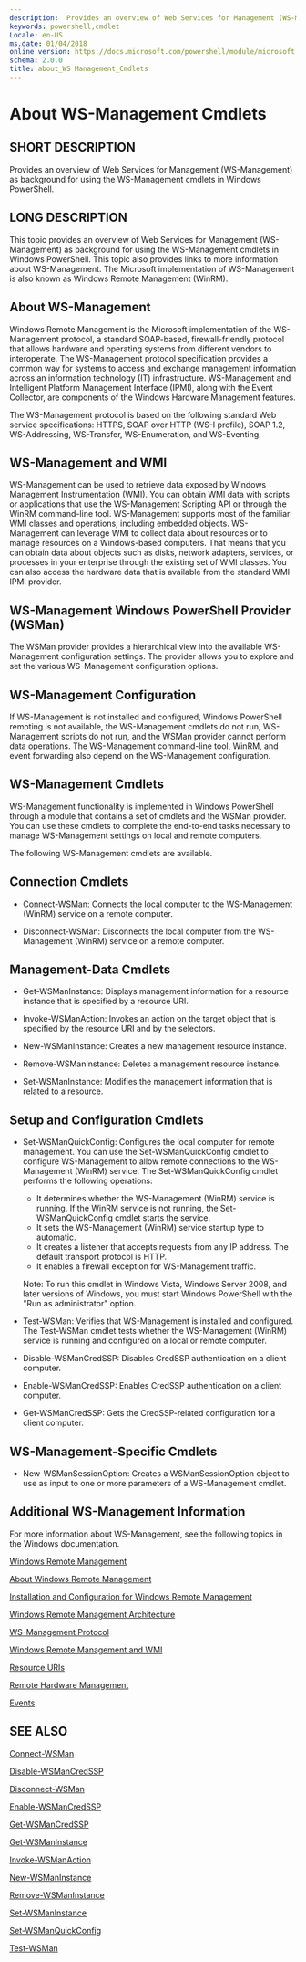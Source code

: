 ```yaml
---
description:  Provides an overview of Web Services for Management (WS-Management) as background for using the WS-Management cmdlets in Windows PowerShell. 
keywords: powershell,cmdlet
Locale: en-US
ms.date: 01/04/2018
online version: https://docs.microsoft.com/powershell/module/microsoft.wsman.management/about/about_ws-management_cmdlets?view=powershell-7.1&WT.mc_id=ps-gethelp
schema: 2.0.0
title: about_WS Management_Cmdlets
---
```


# About WS-Management Cmdlets

## SHORT DESCRIPTION

Provides an overview of Web Services for Management (WS-Management) as
background for using the WS-Management cmdlets in Windows PowerShell.

## LONG DESCRIPTION

This topic provides an overview of Web Services for Management (WS-Management)
as background for using the WS-Management cmdlets in Windows PowerShell. This
topic also provides links to more information about WS-Management. The
Microsoft implementation of WS-Management is also known as Windows Remote
Management (WinRM).

## About WS-Management

Windows Remote Management is the Microsoft implementation of the WS-Management
protocol, a standard SOAP-based, firewall-friendly protocol that allows
hardware and operating systems from different vendors to interoperate. The
WS-Management protocol specification provides a common way for systems to
access and exchange management information across an information technology
(IT) infrastructure. WS-Management and Intelligent Platform Management
Interface (IPMI), along with the Event Collector, are components of the
Windows Hardware Management features.

The WS-Management protocol is based on the following standard Web service
specifications: HTTPS, SOAP over HTTP (WS-I profile), SOAP 1.2, WS-Addressing,
WS-Transfer, WS-Enumeration, and WS-Eventing.

## WS-Management and WMI

WS-Management can be used to retrieve data exposed by Windows Management
Instrumentation (WMI). You can obtain WMI data with scripts or applications
that use the WS-Management Scripting API or through the WinRM command-line
tool. WS-Management supports most of the familiar WMI classes and operations,
including embedded objects. WS-Management can leverage WMI to collect data
about resources or to manage resources on a Windows-based computers. That
means that you can obtain data about objects such as disks, network adapters,
services, or processes in your enterprise through the existing set of WMI
classes. You can also access the hardware data that is available from the
standard WMI IPMI provider.

## WS-Management Windows PowerShell Provider (WSMan)

The WSMan provider provides a hierarchical view into the available
WS-Management configuration settings. The provider allows you to explore and
set the various WS-Management configuration options.

## WS-Management Configuration

If WS-Management is not installed and configured, Windows PowerShell remoting
is not available, the WS-Management cmdlets do not run, WS-Management scripts
do not run, and the WSMan provider cannot perform data operations. The
WS-Management command-line tool, WinRM, and event forwarding also depend on
the WS-Management configuration.

## WS-Management Cmdlets

WS-Management functionality is implemented in Windows PowerShell through a
module that contains a set of cmdlets and the WSMan provider. You can use
these cmdlets to complete the end-to-end tasks necessary to manage
WS-Management settings on local and remote computers.

The following WS-Management cmdlets are available.

## Connection Cmdlets

- Connect-WSMan: Connects the local computer to the WS-Management (WinRM)
  service on a remote computer.

- Disconnect-WSMan: Disconnects the local computer from the WS-Management
  (WinRM) service on a remote computer.

## Management-Data Cmdlets

- Get-WSManInstance: Displays management information for a resource instance
  that is specified by a resource URI.

- Invoke-WSManAction: Invokes an action on the target object that is specified
  by the resource URI and by the selectors.

- New-WSManInstance: Creates a new management resource instance.

- Remove-WSManInstance: Deletes a management resource instance.

- Set-WSManInstance: Modifies the management information that is related to a
  resource.

## Setup and Configuration Cmdlets

- Set-WSManQuickConfig: Configures the local computer for remote management.
  You can use the Set-WSManQuickConfig cmdlet to configure WS-Management to
  allow remote connections to the WS-Management (WinRM) service. The
  Set-WSManQuickConfig cmdlet performs the following operations:
  - It determines whether the WS-Management (WinRM) service is running. If the
    WinRM service is not running, the Set-WSManQuickConfig cmdlet starts the
    service.
  - It sets the WS-Management (WinRM) service startup type to automatic.
  - It creates a listener that accepts requests from any IP address. The
    default transport protocol is HTTP.
  - It enables a firewall exception for WS-Management traffic.

  Note: To run this cmdlet in Windows Vista, Windows Server 2008, and later
  versions of Windows, you must start Windows PowerShell with the "Run as
  administrator" option.

- Test-WSMan: Verifies that WS-Management is installed and configured. The
  Test-WSMan cmdlet tests whether the WS-Management (WinRM) service is running
  and configured on a local or remote computer.

- Disable-WSManCredSSP: Disables CredSSP authentication on a client computer.

- Enable-WSManCredSSP: Enables CredSSP authentication on a client computer.

- Get-WSManCredSSP: Gets the CredSSP-related configuration for a client
  computer.

## WS-Management-Specific Cmdlets

- New-WSManSessionOption: Creates a WSManSessionOption object to use as input
  to one or more parameters of a WS-Management cmdlet.

## Additional WS-Management Information

For more information about WS-Management, see the following topics in the
Windows documentation.

[Windows Remote Management](/windows/win32/winrm/portal)

[About Windows Remote Management](/windows/win32/winrm/about-windows-remote-management)

[Installation and Configuration for Windows Remote Management](/windows/win32/winrm/installation-and-configuration-for-windows-remote-management)

[Windows Remote Management Architecture](/windows/win32/winrm/windows-remote-management-architecture)

[WS-Management Protocol](/windows/win32/winrm/ws-management-protocol)

[Windows Remote Management and WMI](/windows/win32/winrm/windows-remote-management-and-wmi)

[Resource URIs](/windows/win32/winrm/resource-uris)

[Remote Hardware Management](/windows/win32/winrm/remote-hardware-management)

[Events](/windows/win32/winrm/events)

## SEE ALSO

[Connect-WSMan](xref:Microsoft.WSMan.Management.Connect-WSMan)

[Disable-WSManCredSSP](xref:Microsoft.WSMan.Management.Disable-WSManCredSSP)

[Disconnect-WSMan](xref:Microsoft.WSMan.Management.Disconnect-WSMan)

[Enable-WSManCredSSP](xref:Microsoft.WSMan.Management.Enable-WSManCredSSP)

[Get-WSManCredSSP](xref:Microsoft.WSMan.Management.Get-WSManCredSSP)

[Get-WSManInstance](xref:Microsoft.WSMan.Management.Get-WSManInstance)

[Invoke-WSManAction](xref:Microsoft.WSMan.Management.Invoke-WSManAction)

[New-WSManInstance](xref:Microsoft.WSMan.Management.New-WSManInstance)

[Remove-WSManInstance](xref:Microsoft.WSMan.Management.Remove-WSManInstance)

[Set-WSManInstance](xref:Microsoft.WSMan.Management.Set-WSManInstance)

[Set-WSManQuickConfig](xref:Microsoft.WSMan.Management.Set-WSManQuickConfig)

[Test-WSMan](xref:Microsoft.WSMan.Management.Test-WSMan)
